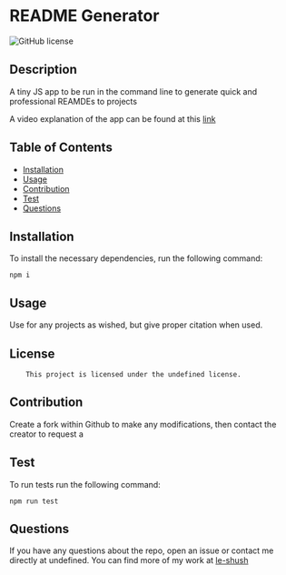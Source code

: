 
# README Generator 

![GitHub license](https://img.shields.io/badge/license-undefined-blue.svg)

## Description

A tiny JS app to be run in the command line to generate quick and professional REAMDEs to projects

A video explanation of the app can be found at this [link](https://drive.google.com/file/d/11WcatuBpOHbbhQr4jRmUIZgNLF2p4fJG/view?usp=sharing) 

## Table of Contents

* [Installation](#installation)
* [Usage](#usage)
* [Contribution](#contribution)
* [Test](#test)
* [Questions](#questions)

## Installation
To install the necessary dependencies, run the following command:
```
npm i
```

## Usage

Use for any projects as wished, but give proper citation when used.

## License
        This project is licensed under the undefined license.

## Contribution

Create a fork within Github to make any modifications, then contact the creator to request a    

## Test
To run tests run the following command:
```
npm run test
```

## Questions
If you have any questions about the repo, open an issue or contact me directly at undefined. You can find more of my work at [le-shush](https://github.com/le-shush)

